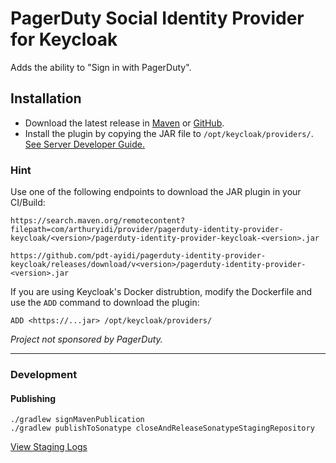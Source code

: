 # PagerDuty Social Identity Provider for Keycloak

Adds the ability to "Sign in with PagerDuty".

## Installation

- Download the latest release in [Maven](https://search.maven.org/search?q=g:com.arthuryidi.provider) or [GitHub](https://github.com/pdt-ayidi/pagerduty-identity-provider-keycloak/releases/latest).
- Install the plugin by copying the JAR file to `/opt/keycloak/providers/`. [See Server Developer Guide.](https://www.keycloak.org/docs/latest/server_development/index.html#deploy-the-script-jar)

### Hint

Use one of the following endpoints to download the JAR plugin in your CI/Build:

```shell
https://search.maven.org/remotecontent?filepath=com/arthuryidi/provider/pagerduty-identity-provider-keycloak/<version>/pagerduty-identity-provider-keycloak-<version>.jar

https://github.com/pdt-ayidi/pagerduty-identity-provider-keycloak/releases/download/v<version>/pagerduty-identity-provider-<version>.jar
```

If you are using Keycloak's Docker distrubtion, modify the Dockerfile and use the `ADD` command to download the plugin:

```
ADD <https://...jar> /opt/keycloak/providers/
```

_Project not sponsored by PagerDuty._

---

### Development

#### Publishing

```
./gradlew signMavenPublication 
./gradlew publishToSonatype closeAndReleaseSonatypeStagingRepository
```
[View Staging Logs](https://s01.oss.sonatype.org/#stagingRepositories)


